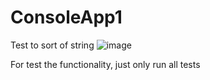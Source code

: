 # ConsoleApp1
Test to sort of string 
![image](https://user-images.githubusercontent.com/196637/190313932-f99ff0c6-fa8f-433c-8a96-d45a7f080ec7.png)

For test the functionality, just only run all tests
